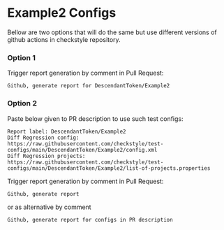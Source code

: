 # Example2 Configs

Bellow are two options that will do the same but use different versions
of github actions in checkstyle repository.


### Option 1
Trigger report generation by comment in Pull Request:
```
Github, generate report for DescendantToken/Example2
```

### Option 2

Paste below given to PR description to use such test configs:
```
Report label: DescendantToken/Example2
Diff Regression config: https://raw.githubusercontent.com/checkstyle/test-configs/main/DescendantToken/Example2/config.xml
Diff Regression projects: https://raw.githubusercontent.com/checkstyle/test-configs/main/DescendantToken/Example2/list-of-projects.properties
```

Trigger report generation by comment in Pull Request:
```
Github, generate report
```
or as alternative by comment
```
Github, generate report for configs in PR description
```
